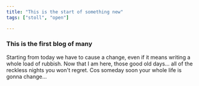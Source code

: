 ```yaml
---
title: "This is the start of something new"
tags: ["stoll", "open"]

---
```


### This is the first blog of many

Starting from today we have to cause a change, even if it means writing a whole load of rubbish. Now that I am here, those good old days... all of the reckless nights you won't regret. Cos someday soon your whole life is gonna change...
